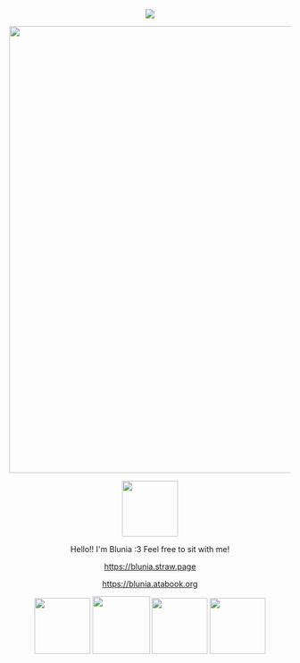<div align="center">
 ㅤ<p>  <img src="https://komarev.com/ghpvc/?username=Kretynka&label=views&color=6a825a"> <p/>
 <img width="800" src="https://files.catbox.moe/oljwfm.png">




 <div align="center">
 <img width="100" src="https://files.catbox.moe/cfecq9.png">
 </p>


Hello!! I'm Blunia :3 Feel free to sit with me!


 https://blunia.straw.page
 
 https://blunia.atabook.org



 <img width="100" src="https://files.catbox.moe/c434w6.gif"> <img width="103" src="https://files.catbox.moe/m55u12.gif"> <img width="100" src="https://files.catbox.moe/hbuosu.gif"> <img width="100" src="https://files.catbox.moe/9zubor.gif">
</div>
